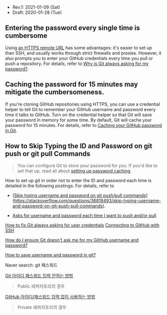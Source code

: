 * Rev.1: 2021-01-09 (Sat)
* Draft: 2020-01-28 (Tue)

## Entering the password every single time is cumbersome
Using [an HTTPS remote URL](https://help.github.com/en/articles/which-remote-url-should-i-use/#cloning-with-https-urls-recommended) has some advantages: it's easier to set up than SSH, and usually works through strict firewalls and proxies. However, it also prompts you to enter your GitHub credentials every time you pull or push a repository. For details, refer to [Why is Git always asking for my password?](https://help.github.com/en/github/using-git/why-is-git-always-asking-for-my-password).

## Caching the password for 15 minutes may mitigate the cumbersomeness.
If you're cloning GitHub repositories using HTTPS, you can use a credential helper to tell Git to remember your GitHub username and password every time it talks to GitHub. Turn on the credential helper so that Git will save your password in memory for some time. By default, Git will cache your password for 15 minutes. For details, refer to [Caching your GitHub password in Git](https://help.github.com/en/github/using-git/caching-your-github-password-in-git).

## How to Skip Typing the ID and Password on git push or git pull Commands
> You can configure Git to store your password for you. If you'd like to set that up, read all about [setting up password caching](https://help.github.com/en/articles/caching-your-github-password-in-git).

How to set up git in order not to enter the ID and password each time is detailed in the following postings. For details, refer to

* [[Skip typing username and password on git push/pull commands](https://stackoverflow.com/questions/36818493/skip-typing-username-and-password-on-git-push-pull-commands)](https://stackoverflow.com/questions/36818493/skip-typing-username-and-password-on-git-push-pull-commands).

* [Asks for username and password each time I want to push and/or pull](https://github.com/microsoft/Git-Credential-Manager-for-Windows/issues/705)

[How to fix Git always asking for user credentials](https://www.freecodecamp.org/news/how-to-fix-git-always-asking-for-user-credentials/)
[Connecting to GitHub with SSH](https://help.github.com/en/github/authenticating-to-github/connecting-to-github-with-ssh)

[How do I ensure Git doesn't ask me for my GitHub username and password?](https://superuser.com/questions/199507/how-do-i-ensure-git-doesnt-ask-me-for-my-github-username-and-password)

[How to save username and password in git?](https://stackoverflow.com/questions/35942754/how-to-save-username-and-password-in-git)



Naver search: git 패스워드

[Git 아이디 패스워드 입력 안하는 방법](https://webisfree.com/2017-05-19/git-%EC%95%84%EC%9D%B4%EB%94%94-%ED%8C%A8%EC%8A%A4%EC%9B%8C%EB%93%9C-%EC%9E%85%EB%A0%A5-%EC%95%88%ED%95%98%EB%8A%94-%EB%B0%A9%EB%B2%95)

> Public 레퍼지토리의 경우

[GitHub 아이디/패스워드 입력 없이 사용하는 방법](https://kibua20.tistory.com/88)

> Private 레퍼지토리의 경우